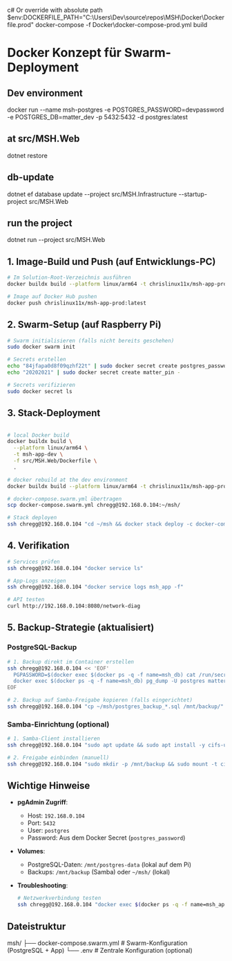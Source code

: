 c# Or override with absolute path
$env:DOCKERFILE_PATH="C:\Users\Dev\source\repos\MSH\Docker\Dockerfile.prod"
docker-compose -f Docker\docker-compose-prod.yml build

# Docker Konzept für Swarm-Deployment

## Dev environment
docker run --name msh-postgres -e POSTGRES_PASSWORD=devpassword -e POSTGRES_DB=matter_dev -p 5432:5432 -d postgres:latest

## at src/MSH.Web
dotnet restore

## db-update
dotnet ef database update --project src/MSH.Infrastructure --startup-project src/MSH.Web

## run the project
dotnet run --project src/MSH.Web

## 1. Image-Build und Push (auf Entwicklungs-PC)
```bash
# Im Solution-Root-Verzeichnis ausführen
docker buildx build --platform linux/arm64 -t chrislinux11x/msh-app-prod -f src/MSH.Web/Dockerfile .

# Image auf Docker Hub pushen
docker push chrislinux11x/msh-app-prod:latest
```
## 2. Swarm-Setup (auf Raspberry Pi)
```bash
# Swarm initialisieren (falls nicht bereits geschehen)
sudo docker swarm init

# Secrets erstellen
echo "84jfapa0d8f09qzhf22t" | sudo docker secret create postgres_password -
echo "20202021" | sudo docker secret create matter_pin -

# Secrets verifizieren
sudo docker secret ls
```
## 3. Stack-Deployment
```bash

# local Docker build
docker buildx build \
  --platform linux/arm64 \
  -t msh-app-dev \
  -f src/MSH.Web/Dockerfile \
  .

# docker rebuild at the dev environment
docker buildx build --platform linux/arm64 -t chrislinux11x/msh-app-prod -f src/MSH.Web/Dockerfile . --push

# docker-compose.swarm.yml übertragen
scp docker-compose.swarm.yml chregg@192.168.0.104:~/msh/

# Stack deployen
ssh chregg@192.168.0.104 "cd ~/msh && docker stack deploy -c docker-compose.swarm.yml msh"
```
## 4. Verifikation
```bash
# Services prüfen
ssh chregg@192.168.0.104 "docker service ls"

# App-Logs anzeigen
ssh chregg@192.168.0.104 "docker service logs msh_app -f"

# API testen
curl http://192.168.0.104:8080/network-diag
```
## 5. Backup-Strategie (aktualisiert)
### PostgreSQL-Backup
```bash
# 1. Backup direkt im Container erstellen
ssh chregg@192.168.0.104 << 'EOF'
  PGPASSWORD=$(docker exec $(docker ps -q -f name=msh_db) cat /run/secrets/postgres_password)
  docker exec $(docker ps -q -f name=msh_db) pg_dump -U postgres matter_prod > ~/msh/postgres_backup_$(date +%Y%m%d_%H%M%S).sql
EOF

# 2. Backup auf Samba-Freigabe kopieren (falls eingerichtet)
ssh chregg@192.168.0.104 "cp ~/msh/postgres_backup_*.sql /mnt/backup/"
```
### Samba-Einrichtung (optional)
```bash
# 1. Samba-Client installieren
ssh chregg@192.168.0.104 "sudo apt update && sudo apt install -y cifs-utils"

# 2. Freigabe einbinden (manuell)
ssh chregg@192.168.0.104 "sudo mkdir -p /mnt/backup && sudo mount -t cifs //192.168.0.101/backup /mnt/backup -o username=Dev,password=IHR_PASSWORT"
```
## Wichtige Hinweise
- **pgAdmin Zugriff**: 
  - Host: `192.168.0.104`
  - Port: `5432`
  - User: `postgres`
  - Password: Aus dem Docker Secret (`postgres_password`)

- **Volumes**: 
  - PostgreSQL-Daten: `/mnt/postgres-data` (lokal auf dem Pi)
  - Backups: `/mnt/backup` (Samba) oder `~/msh/` (lokal)

- **Troubleshooting**:
  ```bash
  # Netzwerkverbindung testen
  ssh chregg@192.168.0.104 "docker exec $(docker ps -q -f name=msh_app) sh -c 'timeout 2 bash -c \"</dev/tcp/db/5432\" && echo \"✅ Success\" || echo \"❌ Failed\"'"
  ```

## Dateistruktur
msh/
├── docker-compose.swarm.yml    # Swarm-Konfiguration (PostgreSQL + App)
└── .env                        # Zentrale Konfiguration (optional)